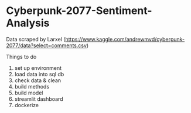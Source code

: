 # Cyberpunk-2077-Sentiment-Analysis

Data scraped by Larxel (https://www.kaggle.com/andrewmvd/cyberpunk-2077/data?select=comments.csv)


Things to do

1) set up environment
2) load data into sql db
3) check data & clean
4) build methods
5) build model
6) streamlit dashboard
7) dockerize
